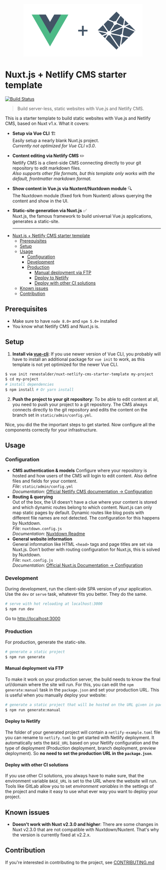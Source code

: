<p align="center">
  <img width="386" src="https://raw.githubusercontent.com/renestalder/nuxt-netlify-cms-starter-template/master/docs/nuxt-netlify.svg?sanitize=true" alt="Nuxt Netlify Logo" />
</p>

# Nuxt.js + Netlify CMS starter template

[![Build Status](https://travis-ci.org/renestalder/nuxt-netlify-cms-starter-template.svg?branch=master)](https://travis-ci.org/renestalder/nuxt-netlify-cms-starter-template)

> Build server-less, static websites with Vue.js and Netlify CMS.

This is a starter template to build static websites with Vue.js and Netlify CMS, based on Nuxt v1.x. What it covers:

* **Setup via Vue CLI** 🏗  
  Easily setup a nearly blank Nuxt.js project.  
  *Currently not optimized for Vue CLI v3.0*.
* **Content editing via Netlify CMS** ✏️  
  Netlify CMS is a client-side CMS connecting directly to your git repository to edit markdown files.  
  *Also supports other file formats, but this template only works with the default, frontmatter markdown format.*
* **Show content in Vue.js via Nuxtent/Nuxtdown module** 🔍️  
  The Nuxtdown module (fixed fork from Nuxtent) allows querying the content and show in the UI.
* **Static-site generation via Nuxt.js** ✅  
  Nuxt.js, the famous framework to build universal Vue.js applications, generates a static-site.

  ---

<!-- TOC -->

- [Nuxt.js + Netlify CMS starter template](#nuxtjs--netlify-cms-starter-template)
    - [Prerequisites](#prerequisites)
    - [Setup](#setup)
    - [Usage](#usage)
        - [Configuration](#configuration)
        - [Development](#development)
        - [Production](#production)
            - [Manual deployment via FTP](#manual-deployment-via-ftp)
            - [Deploy to Netlify](#deploy-to-netlify)
            - [Deploy with other CI solutions](#deploy-with-other-ci-solutions)
    - [Known issues](#known-issues)
    - [Contribution](#contribution)

<!-- /TOC -->

## Prerequisites

* Make sure to have `node 8.0+` and `npm 5.0+` installed
* You know what Netlify CMS and Nuxt.js is.

## Setup

1. **Install via [vue-cli](https://github.com/vuejs/vue-cli)**: If you use newer version of Vue CLI, you probably will have to install an additional package for `vue init` to work, as this template is not yet optimized for the newer Vue CLI.

``` bash
$ vue init renestalder/nuxt-netlify-cms-starter-template my-project  
$ cd my-project                  
# install dependencies
$ npm install # Or yarn install
```

2. **Push the project to your git repository**: To be able to edit content at all, you need to push your project to a git repository. The CMS always connects directly to the git repository and edits the content on the branch set in `static/admin/config.yml`.

Nice, you did the the important steps to get started. Now configure all the components correctly for your infrastructure.

## Usage

### Configuration

* **CMS authentication & models**
  Configure where your repository is hosted and how users of the CMS will login to edit content. Also define files and fields for your content.    
  *File*: `static/admin/config.yml`  
  *Documentation*: [Official Netlify CMS documentation -> Configuration][netlifydocs-configuration]
* **Routing & querying**  
  Out of the box, the UI doesn't have a clue where your content is stored and which dynamic routes belong to which content. Nuxt.js can only map static pages by default. Dynamic routes like blog posts with different file names are not detected. The configuration for this happens by Nuxtdown.  
  *File*: `nuxtdown.config.js`  
  *Documentation*: [Nuxtdown Readme][nuxtdownreadme]
* **General website information**  
  General information like HTML `<head>` tags and page titles are set via Nuxt.js. Don't bother with routing configuration for Nuxt.js, this is solved by Nuxtdown.  
  *File*: `nuxt.config.js`  
  *Documentation*: [Official Nuxt.js Documentation -> Configuration][nuxtconfig]

### Development

During development, run the client-side SPA version of your application. Use the `dev` or `serve` task, whatever fits you better. They do the same.

``` bash
# serve with hot reloading at localhost:3000
$ npm run dev
```

Go to [http://localhost:3000](http://localhost:3000)

### Production

For production, generate the static-site.

``` bash
# generate a static project
$ npm run generate
```

#### Manual deployment via FTP

To make it work on your production server, the build needs to know the final url/domain where the site will run. For this, you can edit the `npm generate:manual` task in the `package.json` and set your production URL. This is useful when you manually deploy your website:

```bash
# generate a static project that will be hosted on the URL given in package.json
$ npm run generate:manual
```

#### Deploy to Netlify

The folder of your generated project will contain a `netlify-example.toml` file you can rename to `netlify.toml` to get started with Netlify deployment. It automatically sets the `BASE_URL` based on your Netlify configuration and the type of deployment (Production deployment, branch deployment, preview deployment). So **no need to set the production URL in the `package.json`**.

#### Deploy with other CI solutions

If you use other CI solutions, you always have to make sure, that the environment variable `BASE_URL` is set to the URL where the website will run. Tools like GitLab allow you to set *environment variables* in the settings of the project and make it easy to use what ever way you want to deploy your project.

## Known issues

* **Doesn't work with Nuxt v2.3.0 and higher**: There are some changes in Nuxt v2.3.0 that are not compatible with Nuxtdown/Nuxtent. That's why the version is currently fixed at v2.2.x.

## Contribution

If you're interested in contributing to the project, see [CONTRIBUTING.md][contributing]

[contributing]: ./CONTRIBUTING.md
[netlifydocs-configuration]: https://www.netlifycms.org/docs/configuration-options/
[nuxtdownreadme]: https://github.com/joostdecock/nuxtdown-module/blob/master/README.md
[nuxtconfig]: https://nuxtjs.org/guide/configuration
